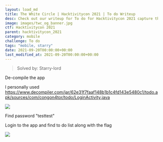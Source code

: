 ```yaml
---
layout: load_md
title: The White Circle | Hacktivitycon 2021 | To do Writeup
desc: Check out our writeup for To do for Hacktivitycon 2021 capture the flag competition.
image: images/twc_og_banner.jpg
ctf: Hacktivitycon 2021
parent: hacktivitycon_2021
category: mobile
challenge: To do
tags: "mobile, starry"
date: 2021-09-20T00:00:00+00:00
last_modified_at: 2021-09-20T00:00:00+00:00
---
```



> Solved by: Starry-lord

De-compile the app

I personally used 
https://www.decompiler.com/jar/62e31f7faaf148b1b1c4fd143e5480c1/todo.apk/sources/com/congon4tor/todo/LoginActivity.java


![](https://i.imgur.com/c0mTJ5A.jpg)


Find password "testtest"

Login to the app and find to do list along with the flag


![](https://i.imgur.com/of0pbsl.jpg)